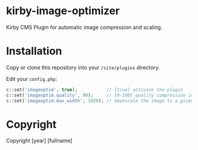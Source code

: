 # kirby-image-optimizer
Kirby CMS Plugin for automatic image compression and scaling.

# Installation

Copy or clone this repository into your `/site/plugins` directory.

Edit your `config.php`:
```php
c::set('imageoptim', true);           // {true} activate the plugin
c::set('imageoptim.quality', 90);     // {0-100} quality compression in percentage. 0 = lowest quality, 100 = highest quality
c::set('imageoptim.max_width', 1920); // downscale the image to a given width
```

# Copyright

Copyright [year] [fullname]
